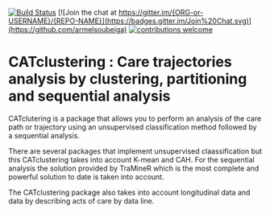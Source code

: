 [![Build Status](https://travis-ci.org/Payum/Payum.png?branch=master)](https://travis-ci.org/armelsoubeiga/CATclustering)
[![Join the chat at https://gitter.im/{ORG-or-USERNAME}/{REPO-NAME}](https://badges.gitter.im/Join%20Chat.svg)](https://github.com/armelsoubeiga)
[![contributions welcome](https://img.shields.io/badge/contributions-welcome-brightgreen.svg?style=flat)](https://github.com/armelsoubeiga/CATclustering/edit/master/README.md)

# CATclustering : Care trajectories analysis by clustering, partitioning and sequential analysis

CATclutering is a package that allows you to perform an analysis of the care path or trajectory using an unsupervised classification method followed by a sequential analysis.

There are several packages that implement unsupervised claassification but this CATclustering takes into account K-mean and CAH. For the sequential analysis the solution provided by TraMineR which is the most complete and powerful solution to date is taken into account.

The CATclustering package also takes into account longitudinal data and data by describing acts of care by data line.
